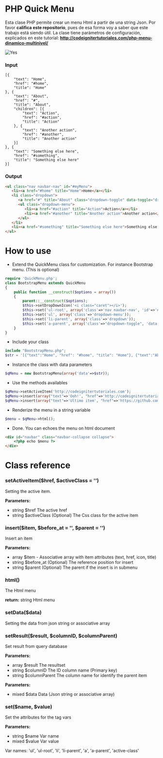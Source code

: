# PHP Quick Menu
Esta clase PHP permite crear un menu Html a partir de una string Json. Por favor **califica este repositorio**, pues de esa forma voy a saber que este trabajo está siendo útil.
La clase tiene parámetros de configuración, explicados en este tutorial: **http://codeignitertutoriales.com/php-menu-dinamico-multinivel/**

![Yes](http://codeignitertutoriales.com/wp-content/uploads/2017/01/php-menu-dinamico-multinivel.jpg)

### Input
```
[{
	"text": "Home",
	"href": "#home",
	"title": "Home"
}, {
	"text": "About",
	"href": "#",
	"title": "About",
	"children": [{
		"text": "Action",
		"href": "#action",
		"title": "Action"
	}, {
		"text": "Another action",
		"href": "#another",
		"title": "Another action"
	}]
}, {
	"text": "Something else here",
	"href": "#something",
	"title": "Something else here"
}]
```

### Output
```html
<ul class="nav navbar-nav" id="#myMenu">
   <li><a href="#home" title="Home">Home</a></li>
   <li class="dropdown">
      <a href="#" title="About" class="dropdown-toggle" data-toggle="dropdown" role="button" aria-haspopup="true" aria-expanded="false">About <i class="caret"></i></a>
      <ul class="dropdown-menu">
         <li><a href="#action" title="Action">Action</a></li>
         <li><a href="#another" title="Another action">Another action</a></li>
      </ul>
   </li>
   <li><a href="#something" title="Something else here">Something else here</a></li>
</ul>
```
# How to use
* Extend the QuickMenu class for customization. For instance Bootstrap menu. (This is optional)
```php
require 'QuickMenu.php';
class BootstrapMenu extends QuickMenu
{
    public function __construct($options = array())
    {
        parent::__construct($options);
        $this->setDropDownIcon('<i class="caret"></i>');
        $this->set('ul-root', array('class'=>'nav navbar-nav', 'id'=>'#myMenu'));
        $this->set('ul', array('class'=>'dropdown-menu'));
        $this->set('li-parent', array('class'=>'dropdown'));
        $this->set('a-parent', array('class'=>"dropdown-toggle", 'data-toggle'=>"dropdown", 'role'=>"button", 'aria-haspopup'=>"true", 'aria-expanded'=>"false"));
    }
}
```
* Include your class
```php
include "BootstrapMenu.php";
$str = '[{"text":"Home", "href": "#home", "title": "Home"}, {"text":"About", "href": "#", "title": "About", "children": [{"text":"Action", "href": "#action", "title": "Action"}, {"text":"Another action", "href": "#another", "title": "Another action"}]}, {"text":"Something else here", "href": "#something", "title": "Something else here"}]';
```
* Instance the class with data parameters
```php
$qMenu = new BootstrapMenu(array('data'=>$str));
```
* Use the methods availables
```php
$qMenu->setActiveItem('http://codeignitertutoriales.com');
$qMenu->insert(array("text"=>'Ooh!', "href"=>'http://codeignitertutoriales.com', "title"=>'Awesome'), 'Another action', 'About');
$qMenu->insert(array("text"=>'Ultimo item', "href"=>'https://github.com/davicotico', "title"=>'My Github'));
```
* Renderize the menu in a string variable
```php
$menu = $qMenu->html();
```
* Done. You can echoes the menu on html document
```html
<div id="navbar" class="navbar-collapse collapse">
    <?php echo $menu ?>
</div>
```
# Class reference
### setActiveItem($href, $activeClass = '')
Setting the active item.

**Parameters:**
* string $href The active href
* string $activeClass (Optional) The Css class for the active item
### insert($item, $before_at = '', $parent = '')
Insert an item

**Parameters:**
* array $item - Associative array with item attributes (text, href, icon, title)
* string $before_at (Optional) The reference position for insert
* string $parent (Optional) The parent if the insert is in submenu
### html()
The Html menu

**return:** string Html menu
### setData($data)
Setting the data from json string or associative array

### setResult($result, $columnID, $columnParent)
Set result from query database

**Parameters:**
* array $result The resultset
* string $columnID The ID column name (Primary key)
* string $columnParent The column name for identify the parent item

**Parameters:**
* mixed $data Data (Json string or associative array)
### set($name, $value)
Set the attributes for the tag vars

**Parameters:**
* string $name Var name
* mixed $value Var value

Var names: 'ul', 'ul-root', 'li', 'li-parent', 'a', 'a-parent', 'active-class'

